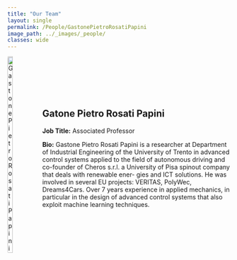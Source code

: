 ```yaml
---
title: "Our Team"
layout: single
permalink: /People/GastonePietroRosatiPapini
image_path: ../_images/_people/
classes: wide
---
```


<style>
div.biodata {
  display: flex;
  flex-direction: row;
  align-items: center;
}

.biodata img {
  object-fit: cover;
  border-radius: 2%;
}
</style>

<div class = "biodata">
    <img src="../_images/_people/gastone_rosati.jpg" alt="Gastone Pietro Rosati Papini" width="20%" style="margin-right: 20px;">
    <div>
      <h2>Gatone Pietro Rosati Papini</h2>
      <p><strong>Job Title:</strong> Associated Professor</p>
      <p><strong>Bio:</strong> Gastone Pietro Rosati Papini is a researcher at Department of Industrial Engineering of the University of Trento in advanced control systems applied to the field of autonomous driving and co-founder of Cheros s.r.l. a University of Pisa spinout company that deals with renewable ener- gies and ICT solutions. He was involved in several EU projects: VERITAS, PolyWec, Dreams4Cars. Over 7 years experience in applied mechanics, in particular in the design of advanced control systems that also exploit machine learning techniques.</p>
    </div>
</div>
